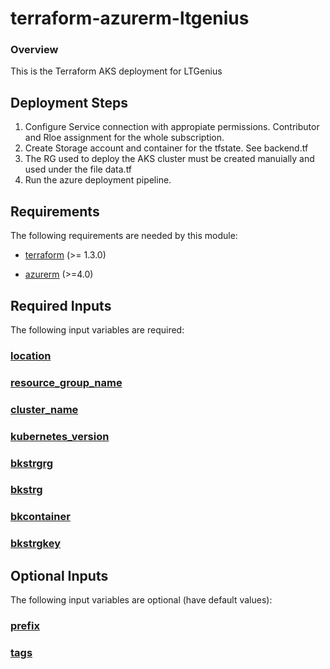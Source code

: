 <!-- BEGIN_TF_DOCS -->

# terraform-azurerm-ltgenius

### Overview

This is the Terraform AKS deployment for LTGenius

## Deployment Steps

1. Configure Service connection with appropiate permissions. Contributor and Rloe assignment for the whole subscription.
2. Create Storage account and container for the tfstate. See backend.tf
3. The RG used to deploy the AKS cluster must be created manuially and used under the file data.tf
4. Run the azure deployment pipeline.

<!-- markdownlint-disable MD033 -->

## Requirements

The following requirements are needed by this module:

- <a name="requirement_terraform"></a> [terraform](#requirement_terraform) (>= 1.3.0)

- <a name="requirement_azurerm"></a> [azurerm](#requirement_azurerm) (>=4.0)

<!-- markdownlint-disable MD013 -->

## Required Inputs

The following input variables are required:

### <a name="location"></a> [location](#input_location)

### <a name="resource_group_name"></a> [resource_group_name](#input_resource_group_name)

### <a name="cluster_name"></a> [cluster_name](#input_cluster_name)

### <a name="kubernetes_version"></a> [kubernetes_version](#input_kubernetes_version)

### <a name="bkstrgrg"></a> [bkstrgrg](#input_bkstrgrg)

### <a name="bkstrg"></a> [bkstrg](#input_bkstrg)

### <a name="bkcontainer"></a> [bkcontainer](#input_bkcontainer)

### <a name="bkstrgkey"></a> [bkstrgkey](#input_bkstrgkey)

## Optional Inputs

The following input variables are optional (have default values):

### <a name="prefix"></a> [prefix](#input_prefix)

### <a name="tags"></a> [tags](#input_tags)
